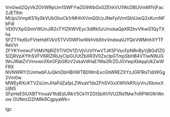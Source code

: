 Vm0wd2QyVkZOVWRpUm1SWFYwZG9WbGx0ZEhkVU1WcDBUVmM1VjFac2JETlhh
MUpUVmpKS1IySkVUbGhoCk1rMHhXVmQ0UzJNeFpIVmlSbVJwQ2xKcmNFbFdi
VEI0VXpGSmVWUnJiR2xTYlZKWVEyc3dlRk5zUmxkaQpXR2hvVlhwS1QyTXha
SFZTYkdScFVteHdXVkV5TVV0WFIwWkhVbXhvVndwaVJYQkVWMnhXYTFReVVr
ZFYKYmtwcFVtMVNjRlZ0TlVOV1ZrVjVUVlYwVTJKSFVscFpNRnByVjBGd1ZG
SlZjRVpXYlhSVFV6RlZlRlJyClpGUUtZbXR3V0ZsclpGTmpSbHB4VTIwNWJG
WnJWalZVVmxwcllXeGFjbGRzV2xkaVdHaE1Wa2RrZDJGVwpXbkppUkZwWFRX
NVNWRlY2UmtwbFJuQkhDbHBHWTB0WmExcGhWREZXYzJGR1RsTldiWGg2Vm0w
MWEyRXcKTVZsUmJHaFdZa1pLZWxaV1dsZFhSVGxXWlVkR1UyVnJXbmxXUjNS
SFpHeE5lUXBTYmxaV1ltdEdURkV5Ck1YZGtSbXh1VUZRd1MwTnRPWGRrWnow
OUNncDZhMlk9CgpyaWk=

lgc